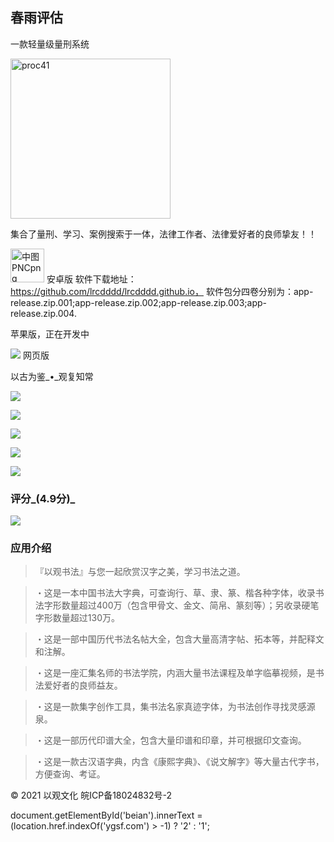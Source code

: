                                                            

## 春雨评估
一款轻量级量刑系统

<img width="256" alt="proc41" src="https://user-images.githubusercontent.com/116004005/200094497-8e0d6376-9d89-40fb-b5b2-da20399d8d39.png">

集合了量刑、学习、案例搜索于一体，法律工作者、法律爱好者的良师挚友！！

<img width="54" alt="中图PNCpng" src="https://user-images.githubusercontent.com/116004005/200094839-524c6678-716e-4f9d-abab-c3f5ea98ac01.png"> 安卓版
软件下载地址：https://github.com/lrcdddd/lrcdddd.github.io，
软件包分四卷分别为：app-release.zip.001;app-release.zip.002;app-release.zip.003;app-release.zip.004.


苹果版，正在开发中

![](./image/web.png) 网页版

以古为鉴_•_观复知常

![](./image/app-01.jpg)

![](./image/app-02.jpg)

![](./image/app-03.jpg)

![](./image/app-04.jpg)

![](./image/app-05.jpg)

### 评分_(4.9分)_

![](./image/star.png)

### 应用介绍

> 『以观书法』与您一起欣赏汉字之美，学习书法之道。

> ・这是一本中国书法大字典，可查询行、草、隶、篆、楷各种字体，收录书法字形数量超过400万（包含甲骨文、金文、简帛、篆刻等）；另收录硬笔字形数量超过130万。

> ・这是一部中国历代书法名帖大全，包含大量高清字帖、拓本等，并配释文和注解。

> ・这是一座汇集名师的书法学院，内涵大量书法课程及单字临摹视频，是书法爱好者的良师益友。

> ・这是一款集字创作工具，集书法名家真迹字体，为书法创作寻找灵感源泉。

> ・这是一部历代印谱大全，包含大量印谱和印章，并可根据印文查询。

> ・这是一款古汉语字典，内含《康熙字典》、《说文解字》等大量古代字书，方便查询、考证。

© 2021 以观文化 皖ICP备18024832号-2

document.getElementById('beian').innerText = (location.href.indexOf('ygsf.com') > -1) ? '2' : '1';
